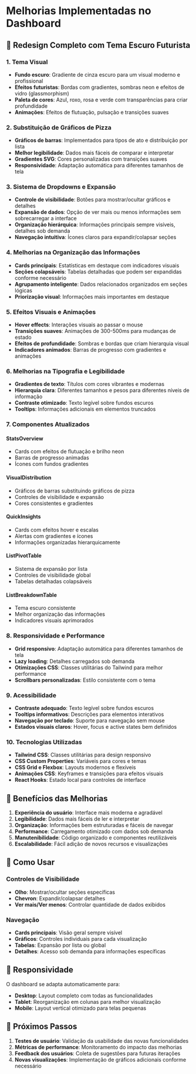 # Melhorias Implementadas no Dashboard

## 🎨 Redesign Completo com Tema Escuro Futurista

### 1. **Tema Visual**
- **Fundo escuro**: Gradiente de cinza escuro para um visual moderno e profissional
- **Efeitos futuristas**: Bordas com gradientes, sombras neon e efeitos de vidro (glassmorphism)
- **Paleta de cores**: Azul, roxo, rosa e verde com transparências para criar profundidade
- **Animações**: Efeitos de flutuação, pulsação e transições suaves

### 2. **Substituição de Gráficos de Pizza**
- **Gráficos de barras**: Implementados para tipos de ato e distribuição por lista
- **Melhor legibilidade**: Dados mais fáceis de comparar e interpretar
- **Gradientes SVG**: Cores personalizadas com transições suaves
- **Responsividade**: Adaptação automática para diferentes tamanhos de tela

### 3. **Sistema de Dropdowns e Expansão**
- **Controle de visibilidade**: Botões para mostrar/ocultar gráficos e detalhes
- **Expansão de dados**: Opção de ver mais ou menos informações sem sobrecarregar a interface
- **Organização hierárquica**: Informações principais sempre visíveis, detalhes sob demanda
- **Navegação intuitiva**: Ícones claros para expandir/colapsar seções

### 4. **Melhorias na Organização das Informações**
- **Cards principais**: Estatísticas em destaque com indicadores visuais
- **Seções colapsáveis**: Tabelas detalhadas que podem ser expandidas conforme necessário
- **Agrupamento inteligente**: Dados relacionados organizados em seções lógicas
- **Priorização visual**: Informações mais importantes em destaque

### 5. **Efeitos Visuais e Animações**
- **Hover effects**: Interações visuais ao passar o mouse
- **Transições suaves**: Animações de 300-500ms para mudanças de estado
- **Efeitos de profundidade**: Sombras e bordas que criam hierarquia visual
- **Indicadores animados**: Barras de progresso com gradientes e animações

### 6. **Melhorias na Tipografia e Legibilidade**
- **Gradientes de texto**: Títulos com cores vibrantes e modernas
- **Hierarquia clara**: Diferentes tamanhos e pesos para diferentes níveis de informação
- **Contraste otimizado**: Texto legível sobre fundos escuros
- **Tooltips**: Informações adicionais em elementos truncados

### 7. **Componentes Atualizados**

#### StatsOverview
- Cards com efeitos de flutuação e brilho neon
- Barras de progresso animadas
- Ícones com fundos gradientes

#### VisualDistribution
- Gráficos de barras substituindo gráficos de pizza
- Controles de visibilidade e expansão
- Cores consistentes e gradientes

#### QuickInsights
- Cards com efeitos hover e escalas
- Alertas com gradientes e ícones
- Informações organizadas hierarquicamente

#### ListPivotTable
- Sistema de expansão por lista
- Controles de visibilidade global
- Tabelas detalhadas colapsáveis

#### ListBreakdownTable
- Tema escuro consistente
- Melhor organização das informações
- Indicadores visuais aprimorados

### 8. **Responsividade e Performance**
- **Grid responsivo**: Adaptação automática para diferentes tamanhos de tela
- **Lazy loading**: Detalhes carregados sob demanda
- **Otimizações CSS**: Classes utilitárias do Tailwind para melhor performance
- **Scrollbars personalizadas**: Estilo consistente com o tema

### 9. **Acessibilidade**
- **Contraste adequado**: Texto legível sobre fundos escuros
- **Tooltips informativos**: Descrições para elementos interativos
- **Navegação por teclado**: Suporte para navegação sem mouse
- **Estados visuais claros**: Hover, focus e active states bem definidos

### 10. **Tecnologias Utilizadas**
- **Tailwind CSS**: Classes utilitárias para design responsivo
- **CSS Custom Properties**: Variáveis para cores e temas
- **CSS Grid e Flexbox**: Layouts modernos e flexíveis
- **Animações CSS**: Keyframes e transições para efeitos visuais
- **React Hooks**: Estado local para controles de interface

## 🚀 Benefícios das Melhorias

1. **Experiência do usuário**: Interface mais moderna e agradável
2. **Legibilidade**: Dados mais fáceis de ler e interpretar
3. **Organização**: Informações bem estruturadas e fáceis de navegar
4. **Performance**: Carregamento otimizado com dados sob demanda
5. **Manutenibilidade**: Código organizado e componentes reutilizáveis
6. **Escalabilidade**: Fácil adição de novos recursos e visualizações

## 🔧 Como Usar

### Controles de Visibilidade
- **Olho**: Mostrar/ocultar seções específicas
- **Chevron**: Expandir/colapsar detalhes
- **Ver mais/Ver menos**: Controlar quantidade de dados exibidos

### Navegação
- **Cards principais**: Visão geral sempre visível
- **Gráficos**: Controles individuais para cada visualização
- **Tabelas**: Expansão por lista ou global
- **Detalhes**: Acesso sob demanda para informações específicas

## 📱 Responsividade

O dashboard se adapta automaticamente para:
- **Desktop**: Layout completo com todas as funcionalidades
- **Tablet**: Reorganização em colunas para melhor visualização
- **Mobile**: Layout vertical otimizado para telas pequenas

## 🎯 Próximos Passos

1. **Testes de usuário**: Validação da usabilidade das novas funcionalidades
2. **Métricas de performance**: Monitoramento do impacto das melhorias
3. **Feedback dos usuários**: Coleta de sugestões para futuras iterações
4. **Novas visualizações**: Implementação de gráficos adicionais conforme necessário
